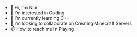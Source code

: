 - 👋 Hi, I’m Nini
- 👀 I’m interested in Coding
- 🌱 I’m currently learning C++
- 💞️ I’m looking to collaborate on Creating Minecraft Servers
- 📫 How to reach me In Playing

<!---
Niniiiiiiiii/Niniiiiiiiii is a ✨ special ✨ repository because its `README.md` (this file) appears on your GitHub profile.
You can click the Preview link to take a look at your changes.
--->
